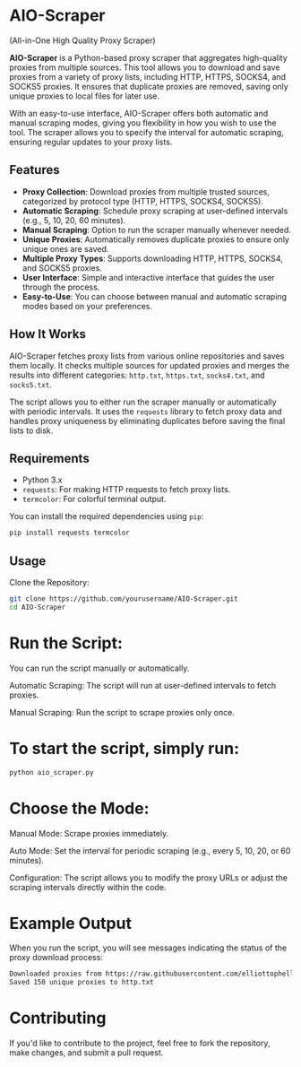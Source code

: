 # AIO-Scraper 
 (All-in-One High Quality Proxy Scraper)

**AIO-Scraper** is a Python-based proxy scraper that aggregates high-quality proxies from multiple sources. This tool allows you to download and save proxies from a variety of proxy lists, including HTTP, HTTPS, SOCKS4, and SOCKS5 proxies. It ensures that duplicate proxies are removed, saving only unique proxies to local files for later use. 

With an easy-to-use interface, AIO-Scraper offers both automatic and manual scraping modes, giving you flexibility in how you wish to use the tool. The scraper allows you to specify the interval for automatic scraping, ensuring regular updates to your proxy lists.

## Features

- **Proxy Collection**: Download proxies from multiple trusted sources, categorized by protocol type (HTTP, HTTPS, SOCKS4, SOCKS5).
- **Automatic Scraping**: Schedule proxy scraping at user-defined intervals (e.g., 5, 10, 20, 60 minutes).
- **Manual Scraping**: Option to run the scraper manually whenever needed.
- **Unique Proxies**: Automatically removes duplicate proxies to ensure only unique ones are saved.
- **Multiple Proxy Types**: Supports downloading HTTP, HTTPS, SOCKS4, and SOCKS5 proxies.
- **User Interface**: Simple and interactive interface that guides the user through the process.
- **Easy-to-Use**: You can choose between manual and automatic scraping modes based on your preferences.

## How It Works

AIO-Scraper fetches proxy lists from various online repositories and saves them locally. It checks multiple sources for updated proxies and merges the results into different categories: `http.txt`, `https.txt`, `socks4.txt`, and `socks5.txt`. 

The script allows you to either run the scraper manually or automatically with periodic intervals. It uses the `requests` library to fetch proxy data and handles proxy uniqueness by eliminating duplicates before saving the final lists to disk.

## Requirements

- Python 3.x
- `requests`: For making HTTP requests to fetch proxy lists.
- `termcolor`: For colorful terminal output.

You can install the required dependencies using `pip`:

```bash
pip install requests termcolor
```
## Usage
Clone the Repository:
```bash
git clone https://github.com/yourusername/AIO-Scraper.git
cd AIO-Scraper
```
# Run the Script:

You can run the script manually or automatically.

Automatic Scraping: The script will run at user-defined intervals to fetch proxies.

Manual Scraping: Run the script to scrape proxies only once.

# To start the script, simply run:

```bash
python aio_scraper.py
```
# Choose the Mode:

Manual Mode: Scrape proxies immediately.

Auto Mode: Set the interval for periodic scraping (e.g., every 5, 10, 20, or 60 minutes).

Configuration: The script allows you to modify the proxy URLs or adjust the scraping intervals directly within the code.

# Example Output
When you run the script, you will see messages indicating the status of the proxy download process:

```bash
Downloaded proxies from https://raw.githubusercontent.com/elliottophellia/yakumo/master/results/http/global/http_checked.txt
Saved 150 unique proxies to http.txt
```
# Contributing
If you'd like to contribute to the project, feel free to fork the repository, make changes, and submit a pull request.
